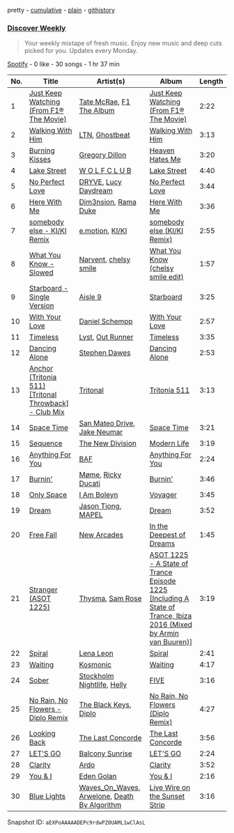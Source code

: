 pretty - [cumulative](/playlists/cumulative/37i9dQZEVXcMQ21aVFwcU6.md) - [plain](/playlists/plain/37i9dQZEVXcMQ21aVFwcU6) - [githistory](https://github.githistory.xyz/mdn522/spotify-playlist-archive/blob/main/playlists/plain/37i9dQZEVXcMQ21aVFwcU6)

### [Discover Weekly](https://open.spotify.com/playlist/37i9dQZEVXcMQ21aVFwcU6)

> Your weekly mixtape of fresh music\. Enjoy new music and deep cuts picked for you\. Updates every Monday.

[Spotify](https://open.spotify.com/user/spotify) - 0 like - 30 songs - 1 hr 37 min

| No. | Title | Artist(s) | Album | Length |
|---|---|---|---|---|
| 1 | [Just Keep Watching \(From F1® The Movie\)](https://open.spotify.com/track/2yWlGEgEfPot0lv3OAjuG3) | [Tate McRae](https://open.spotify.com/artist/45dkTj5sMRSjrmBSBeiHym), [F1 The Album](https://open.spotify.com/artist/3aly4xJOy3LVznzvRIvFYC) | [Just Keep Watching \(From F1® The Movie\)](https://open.spotify.com/album/5aWEjuULckx3nnpAM9w6gY) | 2:22 |
| 2 | [Walking With Him](https://open.spotify.com/track/3MpIIEkZAa2BY8qz7KLqer) | [LTN](https://open.spotify.com/artist/2IK99qf3aYxFWkgCkc7kQ3), [Ghostbeat](https://open.spotify.com/artist/6HM5cyDWiTq4ijhdsaRZiS) | [Walking With Him](https://open.spotify.com/album/25RtSrcD7lBG8JkPyBcc8g) | 3:13 |
| 3 | [Burning Kisses](https://open.spotify.com/track/7c6bsKynjlNVGdYKmN14IM) | [Gregory Dillon](https://open.spotify.com/artist/2Tn88QCFtNhPRnqzwYtrP1) | [Heaven Hates Me](https://open.spotify.com/album/3uATmakAT4EJn3dev5eE1U) | 3:20 |
| 4 | [Lake Street](https://open.spotify.com/track/7tL80xd1ouGXx7xBSd9ZQz) | [W O L F C L U B](https://open.spotify.com/artist/4dCDYKtFTMnKCI9PvEwMQX) | [Lake Street](https://open.spotify.com/album/3zzjKnE6o6yAJ5D8RQgiQP) | 4:40 |
| 5 | [No Perfect Love](https://open.spotify.com/track/25st4EdwS7dGdeTeeuVlJt) | [DRYVE](https://open.spotify.com/artist/56Adjcmdh6qICMhFUOuPER), [Lucy Daydream](https://open.spotify.com/artist/0RQEMnWcCrVW4vkPFbAVsg) | [No Perfect Love](https://open.spotify.com/album/0GxAgZrg3IFBpT41C10IsO) | 3:44 |
| 6 | [Here With Me](https://open.spotify.com/track/6k08THmQVS3QM8NYoOASi6) | [Dim3nsion](https://open.spotify.com/artist/7vEd9uAqFgC4p4EOXiFuQL), [Rama Duke](https://open.spotify.com/artist/3X99p7B7g1mSgjDeQwb0dp) | [Here With Me](https://open.spotify.com/album/3G2lHW3UOUxPvGdg9Hkqsz) | 3:36 |
| 7 | [somebody else \- KI/KI Remix](https://open.spotify.com/track/2SQ1Qyi2zNm40V5G5eFzgq) | [e.motion](https://open.spotify.com/artist/1LXlu1Blu2l9pgaIMaD3DZ), [KI/KI](https://open.spotify.com/artist/0UMs6dTf23FC2fHc40fXNS) | [somebody else \(KI/KI Remix\)](https://open.spotify.com/album/5rMgUypEYuDx8AASsih7rR) | 2:55 |
| 8 | [What You Know \- Slowed](https://open.spotify.com/track/2Fq0fIkgE4fg5UYzDCtPdi) | [Narvent](https://open.spotify.com/artist/3QZtwiUoyaXbl1JssMPIQ7), [chelsy smile](https://open.spotify.com/artist/6EEdo5qczDsrSGlEZywOe5) | [What You Know \(chelsy smile edit\)](https://open.spotify.com/album/1ChHsUv1dHtH2zCUCHxNaG) | 1:57 |
| 9 | [Starboard \- Single Version](https://open.spotify.com/track/3eYb18tgXxtxRk1N2OGbrn) | [Aisle 9](https://open.spotify.com/artist/6EcLybSLBYiZ0zA71usu8S) | [Starboard](https://open.spotify.com/album/0v1CVkK8bk4lZgcTIqfBxI) | 3:25 |
| 10 | [With Your Love](https://open.spotify.com/track/5SJIWegRJW9RA31izmYR74) | [Daniel Schempp](https://open.spotify.com/artist/2L2iZ69BAcIsRKu45bthMR) | [With Your Love](https://open.spotify.com/album/31O8WVjBOnIXZpC1iK284w) | 2:57 |
| 11 | [Timeless](https://open.spotify.com/track/0dtcFmMxDgkXS2nsjrnHqZ) | [Lyst](https://open.spotify.com/artist/2P8SY4USMzQn1mOmaJX9WS), [Out Runner](https://open.spotify.com/artist/3QstF3bI4Hk8PkQHRehY8v) | [Timeless](https://open.spotify.com/album/54erEJrUhyyvo6BuBuLkiE) | 3:35 |
| 12 | [Dancing Alone](https://open.spotify.com/track/2CsTpRCp1li5nJxA0gJmgG) | [Stephen Dawes](https://open.spotify.com/artist/3jTU1IOqkO7Mz4zdbXPose) | [Dancing Alone](https://open.spotify.com/album/700DBSbmr1Ac0vmyWESPqP) | 2:53 |
| 13 | [Anchor \(Tritonia 511\) \[Tritonal Throwback\] \- Club Mix](https://open.spotify.com/track/7tqbyPJ05JbgoDrVJYTV9i) | [Tritonal](https://open.spotify.com/artist/521qvhdobR0GzhvU6TFw76) | [Tritonia 511](https://open.spotify.com/album/4k4ACly49qSanYAf7Tcf4I) | 3:13 |
| 14 | [Space Time](https://open.spotify.com/track/31VAgMPOrAR4NMBcQcPmbg) | [San Mateo Drive](https://open.spotify.com/artist/1lncSFhRrlzvx0DvDSmeKB), [Jake Neumar](https://open.spotify.com/artist/69weKTfYYEBofMntV36KPG) | [Space Time](https://open.spotify.com/album/0CyfH2MAk9h31mml60Q46l) | 3:21 |
| 15 | [Sequence](https://open.spotify.com/track/3bV9Oboi0viDEV5S39z22l) | [The New Division](https://open.spotify.com/artist/1Cb9Edoxp02mgY0VWVlwQo) | [Modern Life](https://open.spotify.com/album/2YiYC2VjjfvdREOWvJqQpU) | 3:19 |
| 16 | [Anything For You](https://open.spotify.com/track/3RHPhB7EDfmt9rMqMNnv6K) | [BAF](https://open.spotify.com/artist/1mhpQdXVCnq31AwzgCPxK9) | [Anything For You](https://open.spotify.com/album/0r7sryau9wvR0m9W6S9ssD) | 2:24 |
| 17 | [Burnin'](https://open.spotify.com/track/70YFYf4eukW4P25PxFF4Oe) | [Møme](https://open.spotify.com/artist/4lDXfIznmGueBgTjI3qGUX), [Ricky Ducati](https://open.spotify.com/artist/66OCo8OcuPNrW6QLfmn7PE) | [Burnin'](https://open.spotify.com/album/7i5vXSPjvgiciGKqXakw4D) | 3:46 |
| 18 | [Only Space](https://open.spotify.com/track/63VOwU3HFDDKlwqO7wIDYK) | [I Am Boleyn](https://open.spotify.com/artist/1tX2U6Uh4Iz8gowpGY5PUn) | [Voyager](https://open.spotify.com/album/2awe9zmy68d7Gzl1qBBuwo) | 3:45 |
| 19 | [Dream](https://open.spotify.com/track/493b7fec3pijzjzpWwQJcy) | [Jason Tiong](https://open.spotify.com/artist/0UH29MwqgkySKiLJv4AjO5), [MAPEL](https://open.spotify.com/artist/0FZ9dRpyYGqyksMlRiHp2S) | [Dream](https://open.spotify.com/album/5MgB8qZFi10h7AqVFVjfST) | 3:52 |
| 20 | [Free Fall](https://open.spotify.com/track/0V8E3s69co36OujFNdYmG4) | [New Arcades](https://open.spotify.com/artist/47L5KPLfDahuPp5llMO2wF) | [In the Deepest of Dreams](https://open.spotify.com/album/4Gmzr1RweJNlhh7OgERWKi) | 1:45 |
| 21 | [Stranger \(ASOT 1225\)](https://open.spotify.com/track/4jgYfeR4LgOtDC9gXPJ1lU) | [Thysma](https://open.spotify.com/artist/38rkVgCX1c5TUzFNRwfexd), [Sam Rose](https://open.spotify.com/artist/5ZOoKzwItyJOLXhBqpRrru) | [ASOT 1225 \- A State of Trance Episode 1225 \[Including A State of Trance, Ibiza 2016 \(Mixed by Armin van Buuren\)\]](https://open.spotify.com/album/1Sdnj8RzuBLU13g9VBtGhB) | 3:19 |
| 22 | [Spiral](https://open.spotify.com/track/5B9HpTPTixssrDSFYE35l7) | [Lena Leon](https://open.spotify.com/artist/0izKfMblL8LX6Bv2wG3Cy7) | [Spiral](https://open.spotify.com/album/7yfvAWefdUaKlHmVYLPjzR) | 2:41 |
| 23 | [Waiting](https://open.spotify.com/track/6cyGfAoqu5gEfM0vBhXPI0) | [Kosmonic](https://open.spotify.com/artist/7MzcCRJjtyjjuyoQnQcXIS) | [Waiting](https://open.spotify.com/album/2r3bRHo6yaSr2n3MWLXT84) | 4:17 |
| 24 | [Sober](https://open.spotify.com/track/2mTj1z1CYIyfIOB10Rughh) | [Stockholm Nightlife](https://open.spotify.com/artist/12CIg26SkEiGmPGmSovjGj), [Helly](https://open.spotify.com/artist/7bsVwoZMTZ9bNOrstsQBos) | [FIVE](https://open.spotify.com/album/6oNVeLHELiwVLaeCPoJ8vd) | 3:16 |
| 25 | [No Rain, No Flowers \- Diplo Remix](https://open.spotify.com/track/2SVIFa70px5jJ5V8ImpbFP) | [The Black Keys](https://open.spotify.com/artist/7mnBLXK823vNxN3UWB7Gfz), [Diplo](https://open.spotify.com/artist/5fMUXHkw8R8eOP2RNVYEZX) | [No Rain, No Flowers \(Diplo Remix\)](https://open.spotify.com/album/7JZDnxRTlx8rn4NMP10lY1) | 4:27 |
| 26 | [Looking Back](https://open.spotify.com/track/1eio9tqzt8rMKi2xCb4DFK) | [The Last Concorde](https://open.spotify.com/artist/2KUatsujkauMbv3nhBQzbY) | [The Last Concorde](https://open.spotify.com/album/4XjYtihUUE3BMZC2UrQ1n6) | 3:56 |
| 27 | [LET'S GO](https://open.spotify.com/track/5gg4HvZLFn9pHEnBg4PIGF) | [Balcony Sunrise](https://open.spotify.com/artist/18fGpvh05JqB697yJxo5mF) | [LET'S GO](https://open.spotify.com/album/2z9I2a3xQBrv8nf5nreQcE) | 2:24 |
| 28 | [Clarity](https://open.spotify.com/track/1x5uM5AmsDS0QH7gCEnWKt) | [Ardo](https://open.spotify.com/artist/2pRsq9sIRuLua9GATrUlYy) | [Clarity](https://open.spotify.com/album/0H9Di4NhEinRTsRFhfU1vP) | 3:52 |
| 29 | [You & I](https://open.spotify.com/track/2PRKdr9T9fq2hax4sU6giF) | [Eden Golan](https://open.spotify.com/artist/2eqELzJhAS2EDZayMaMHk5) | [You & I](https://open.spotify.com/album/3uVnRqV5cXQhiXpGR5tbyU) | 2:16 |
| 30 | [Blue Lights](https://open.spotify.com/track/2e3bRrSjd9kHjSXFVGQnX9) | [Waves\_On\_Waves](https://open.spotify.com/artist/4l1KlqrM9fywoEDVKKiR9u), [Arwelone](https://open.spotify.com/artist/01jHp64ggVZmrGYJbJ5jrB), [Death By Algorithm](https://open.spotify.com/artist/2dp8EV1hwnlib51nuDN1Br) | [Live Wire on the Sunset Strip](https://open.spotify.com/album/0pmyT1Ps9ElMaEVoxDK2s2) | 3:16 |

Snapshot ID: `aEXPoAAAAADEPc9rdwPZ0UAML1wClAsL`
